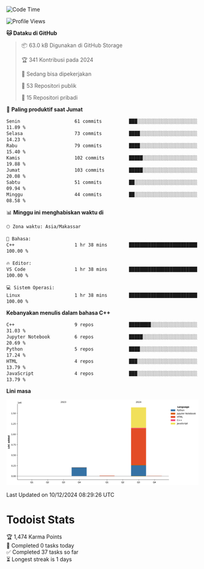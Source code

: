 <!--START_SECTION:waka-->
![Code Time](http://img.shields.io/badge/Code%20Time-103%20hrs%2012%20mins-blue)

![Profile Views](http://img.shields.io/badge/Profil%20dilihat-0-blue)

**🐱 Dataku di GitHub** 

> 📦 63.0 kB Digunakan di GitHub Storage 
 > 
> 🏆 341 Kontribusi pada 2024
 > 
> 💼 Sedang bisa dipekerjakan
 > 
> 📜 53 Repositori publik 
 > 
> 🔑 15 Repositori pribadi 
 > 
📅 **Paling produktif saat Jumat** 

```text
Senin                    61 commits          ███░░░░░░░░░░░░░░░░░░░░░░   11.89 % 
Selasa                   73 commits          ████░░░░░░░░░░░░░░░░░░░░░   14.23 % 
Rabu                     79 commits          ████░░░░░░░░░░░░░░░░░░░░░   15.40 % 
Kamis                    102 commits         █████░░░░░░░░░░░░░░░░░░░░   19.88 % 
Jumat                    103 commits         █████░░░░░░░░░░░░░░░░░░░░   20.08 % 
Sabtu                    51 commits          ██░░░░░░░░░░░░░░░░░░░░░░░   09.94 % 
Minggu                   44 commits          ██░░░░░░░░░░░░░░░░░░░░░░░   08.58 % 
```


📊 **Minggu ini menghabiskan waktu di** 

```text
🕑︎ Zona waktu: Asia/Makassar

💬 Bahasa: 
C++                      1 hr 38 mins        █████████████████████████   100.00 % 

🔥 Editor: 
VS Code                  1 hr 38 mins        █████████████████████████   100.00 % 

💻 Sistem Operasi: 
Linux                    1 hr 38 mins        █████████████████████████   100.00 % 
```

**Kebanyakan menulis dalam bahasa C++** 

```text
C++                      9 repos             ████████░░░░░░░░░░░░░░░░░   31.03 % 
Jupyter Notebook         6 repos             █████░░░░░░░░░░░░░░░░░░░░   20.69 % 
Python                   5 repos             ████░░░░░░░░░░░░░░░░░░░░░   17.24 % 
HTML                     4 repos             ███░░░░░░░░░░░░░░░░░░░░░░   13.79 % 
JavaScript               4 repos             ███░░░░░░░░░░░░░░░░░░░░░░   13.79 % 
```



**Lini masa**

![Lines of Code chart](https://raw.githubusercontent.com/yusuf601/yusuf601/main/assets/bar_graph.png)


 Last Updated on 10/12/2024 08:29:26 UTC
<!--END_SECTION:waka-->
# Todoist Stats

<!-- TODO-IST:START -->
🏆  1,474 Karma Points           
🌸  Completed 0 tasks today           
✅  Completed 37 tasks so far           
⏳  Longest streak is 1 days
<!-- TODO-IST:END -->
